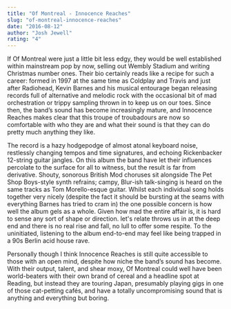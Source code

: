 ```yaml
---
title: "Of Montreal - Innocence Reaches"
slug: "of-montreal-innocence-reaches"
date: "2016-08-12"
author: "Josh Jewell"
rating: "4"
---
```


If Of Montreal were just a little bit less edgy, they would be well established within mainstream pop by now, selling out Wembly Stadium and writing Christmas number ones. Their bio certainly reads like a recipe for such a career: formed in 1997 at the same time as Coldplay and Travis and just after Radiohead, Kevin Barnes and his musical entourage began releasing records full of alternative and melodic rock with the occasional bit of mad orchestration or trippy sampling thrown in to keep us on our toes. Since then, the band’s sound has become increasingly mature, and Innocence Reaches makes clear that this troupe of troubadours are now so comfortable with who they are and what their sound is that they can do pretty much anything they like.

The record is a hazy hodgepodge of almost atonal keyboard noise, restlessly changing tempos and time signatures, and echoing Rickenbacker 12-string guitar jangles. On this album the band have let their influences percolate to the surface for all to witness, but the result is far from derivative. Shouty, sonorous British Mod choruses sit alongside The Pet Shop Boys-style synth refrains; campy, Blur-ish talk-singing is heard on the same tracks as Tom Morello-esque guitar. Whilst each individual song holds together very nicely (despite the fact it should be bursting at the seams with everything Barnes has tried to cram in) the one possible concern is how well the album gels as a whole. Given how mad the entire affair is, it is hard to sense any sort of shape or direction. let's relate throws us in at the deep end and there is no real rise and fall, no lull to offer some respite. To the uninitiated, listening to the album end-to-end may feel like being trapped in a 90s Berlin acid house rave.

Personally though I think Innocence Reaches is still quite accessible to those with an open mind, despite how niche the band’s sound has become. With their output, talent, and shear moxy, Of Montreal could well have been world-beaters with their own brand of cereal and a headline spot at Reading, but instead they are touring Japan, presumably playing gigs in one of those cat-petting cafés, and have a totally uncompromising sound that is anything and everything but boring.
